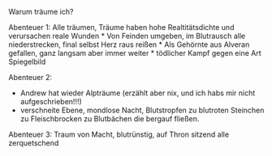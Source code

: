 Warum träume ich?

Abenteuer 1: Alle träumen, Träume haben hohe Realtitätsdichte und verursachen reale Wunden
	* Von Feinden umgeben, im Blutrausch alle niederstrecken, final selbst Herz raus reißen
	* Als Gehörnte aus Alveran gefallen, ganz langsam aber immer weiter
	* tödlicher Kampf gegen eine Art Spiegelbild

Abenteuer 2: 
* Andrew hat wieder Alpträume (erzählt aber nix, und ich habs mir nicht aufgeschrieben!!!)
* verschneite Ebene, mondlose Nacht, Blutstropfen zu blutroten Steinchen zu Fleischbrocken zu Blutbächen die bergauf fließen.

Abenteuer 3:  Traum von Macht, blutrünstig, auf Thron sitzend alle zerquetschend